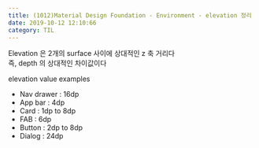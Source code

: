 ```yaml
---
title: (1012)Material Design Foundation - Environment - elevation 정리
date: 2019-10-12 12:10:66
category: TIL
---
```


Elevation 은 2개의 surface 사이에 상대적인 z 축 거리다  
즉, depth 의 상대적인 차이값이다

elevation value examples

- Nav drawer : 16dp
- App bar : 4dp
- Card : 1dp to 8dp
- FAB : 6dp
- Button : 2dp to 8dp
- Dialog : 24dp

##